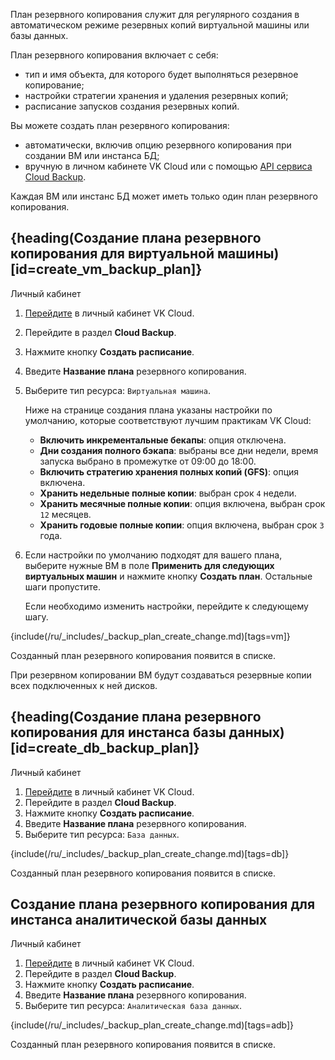 План резервного копирования служит для регулярного создания в автоматическом режиме резервных копий виртуальной машины или базы данных.

План резервного копирования включает с себя:

- тип и имя объекта, для которого будет выполняться резервное копирование;
- настройки стратегии хранения и удаления резервных копий;
- расписание запусков создания резервных копий.

Вы можете создать план резервного копирования:

- автоматически, включив опцию резервного копирования при создании ВМ или инстанса БД;
- вручную в личном кабинете VK Cloud или с помощью [API сервиса Cloud Backup](/ru/tools-for-using-services/api/api-spec/backup-api).

<info>

Каждая ВМ или инстанс БД может иметь только один план резервного копирования.

</info>

## {heading(Создание плана резервного копирования для виртуальной машины)[id=create_vm_backup_plan]}

<tabs>
<tablist>
<tab>Личный кабинет</tab>
</tablist>
<tabpanel>

1. [Перейдите](https://msk.cloud.vk.com/app/) в личный кабинет VK Cloud.
1. Перейдите в раздел **Cloud Backup**.
1. Нажмите кнопку **Создать расписание**.
1. Введите **Название плана** резервного копирования.
1. Выберите тип ресурса: `Виртуальная машина`.

    Ниже на странице создания плана указаны настройки по умолчанию, которые соответствуют лучшим практикам VK Cloud:

   - **Включить инкрементальные бекапы**: опция отключена.
   - **Дни создания полного бэкапа**: выбраны все дни недели, время запуска выбрано в промежутке от 09:00 до 18:00.
   - **Включить стратегию хранения полных копий (GFS)**: опция включена.
   - **Хранить недельные полные копии**: выбран срок `4` недели.
   - **Хранить месячные полные копии**: опция включена, выбран срок `12` месяцев.
   - **Хранить годовые полные копии**: опция включена, выбран срок `3` года.

1. Если настройки по умолчанию подходят для вашего плана, выберите нужные ВМ в поле **Применить для следующих виртуальных машин** и нажмите кнопку **Создать план**. Остальные шаги пропустите.

   Если необходимо изменить настройки, перейдите к следующему шагу.

{include(/ru/_includes/_backup_plan_create_change.md)[tags=vm]}

Созданный план резервного копирования появится в списке.

<info>

При резервном копировании ВМ будут создаваться резервные копии всех подключенных к ней дисков.

</info>

</tabpanel>
</tabs>

## {heading(Создание плана резервного копирования для инстанса базы данных)[id=create_db_backup_plan]}

<tabs>
<tablist>
<tab>Личный кабинет</tab>
</tablist>
<tabpanel>

1. [Перейдите](https://msk.cloud.vk.com/app/) в личный кабинет VK Cloud.
1. Перейдите в раздел **Cloud Backup**.
1. Нажмите кнопку **Создать расписание**.
1. Введите **Название плана** резервного копирования.
1. Выберите тип ресурса: `База данных`.

{include(/ru/_includes/_backup_plan_create_change.md)[tags=db]}

Созданный план резервного копирования появится в списке.

</tabpanel>
</tabs>

## Создание плана резервного копирования для инстанса аналитической базы данных

<tabs>
<tablist>
<tab>Личный кабинет</tab>
</tablist>
<tabpanel>

1. [Перейдите](https://msk.cloud.vk.com/app/) в личный кабинет VK Cloud.
1. Перейдите в раздел **Cloud Backup**.
1. Нажмите кнопку **Создать расписание**.
1. Введите **Название плана** резервного копирования.
1. Выберите тип ресурса: `Аналитическая база данных`.

{include(/ru/_includes/_backup_plan_create_change.md)[tags=adb]}

Созданный план резервного копирования появится в списке.

</tabpanel>
</tabs>
